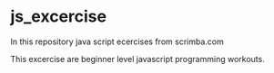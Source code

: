# js_excercise
In this repository java script ecercises from scrimba.com

This excercise are beginner level javascript programming workouts. 
